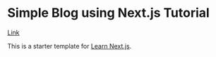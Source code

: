 # Simple Blog using Next.js Tutorial

[Link](https://react-next-js-blog.vercel.app/)

This is a starter template for [Learn Next.js](https://nextjs.org/learn).
